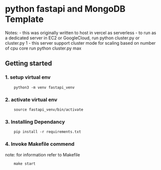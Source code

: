 # python fastapi and MongoDB Template
Notes:
    - this was originally written to host in vercel as serverless
    - to run as a dedicated server in EC2 or GoogleCloud, run python cluster.py or cluster.py 1
    - this server support cluster mode for scaling based on number of cpu core run python cluster.py max

## Getting started
### 1. setup virtual env
```shell
    python3 -m venv fastapi_venv
```

### 2. activate virtual env
```shell
    source fastapi_venv/bin/activate
```
### 3. Installing Dependancy
```shell
    pip install -r requirements.txt 
```

### 4. Invoke Makefile commend
note: for information refer to Makefile 
```shell
    make start
```
